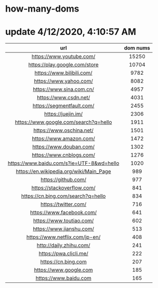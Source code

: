 # how-many-doms

# update 4/12/2020, 4:10:57 AM

url | dom nums
:-: | :-:
https://www.youtube.com/ | 15250
https://play.google.com/store | 10704
https://www.bilibili.com/ | 9782
https://www.yahoo.com/ | 8082
https://www.sina.com.cn/ | 4957
https://www.csdn.net/ | 4031
https://segmentfault.com/ | 2455
https://juejin.im/ | 2306
https://www.google.com/search?q=hello | 1911
https://www.oschina.net/ | 1501
https://www.amazon.com/ | 1472
https://www.douban.com/ | 1302
https://www.cnblogs.com/ | 1276
https://www.baidu.com/s?ie=UTF-8&wd=hello | 1020
https://en.wikipedia.org/wiki/Main_Page | 989
https://github.com/ | 977
https://stackoverflow.com/ | 841
https://cn.bing.com/search?q=hello | 834
https://twitter.com/ | 716
https://www.facebook.com/ | 641
https://www.toutiao.com/ | 602
https://www.jianshu.com/ | 513
https://www.netflix.com/jp-en/ | 408
http://daily.zhihu.com/ | 241
https://pwa.clicli.me/ | 222
https://cn.bing.com | 207
https://www.google.com | 185
https://www.baidu.com | 165
